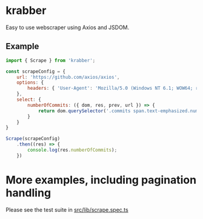 # krabber

Easy to use webscraper using Axios and JSDOM.

## Example

```javascript
import { Scrape } from 'krabber';

const scrapeConfig = {
    url: 'https://github.com/axios/axios',
    options: {
        headers: { 'User-Agent': 'Mozilla/5.0 (Windows NT 6.1; WOW64; rv:64.0) Gecko/20100101 Firefox/64.0' }
    },
    select: {
        numberOfCommits: ({ dom, res, prev, url }) => {
            return dom.querySelector('.commits span.text-emphasized.num').innerHTML.trim();
        }
    }
}

Scrape(scrapeConfig)
    .then((res) => {
        console.log(res.numberOfCommits);
    })
```

# More examples, including pagination handling

Please see the test suite in [src/lib/scrape.spec.ts](src/lib/scrape.spec.ts)